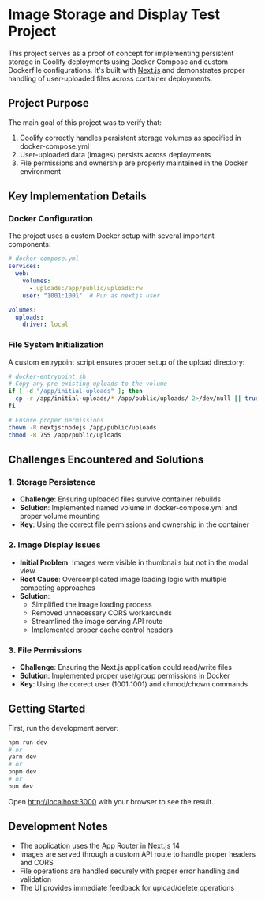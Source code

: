 # Image Storage and Display Test Project

This project serves as a proof of concept for implementing persistent storage in Coolify deployments using Docker Compose and custom Dockerfile configurations. It's built with [Next.js](https://nextjs.org) and demonstrates proper handling of user-uploaded files across container deployments.

## Project Purpose

The main goal of this project was to verify that:
1. Coolify correctly handles persistent storage volumes as specified in docker-compose.yml
2. User-uploaded data (images) persists across deployments
3. File permissions and ownership are properly maintained in the Docker environment

## Key Implementation Details

### Docker Configuration
The project uses a custom Docker setup with several important components:

```yaml
# docker-compose.yml
services:
  web:
    volumes:
      - uploads:/app/public/uploads:rw
    user: "1001:1001"  # Run as nextjs user

volumes:
  uploads:
    driver: local
```

### File System Initialization
A custom entrypoint script ensures proper setup of the upload directory:

```bash
# docker-entrypoint.sh
# Copy any pre-existing uploads to the volume
if [ -d "/app/initial-uploads" ]; then
  cp -r /app/initial-uploads/* /app/public/uploads/ 2>/dev/null || true
fi

# Ensure proper permissions
chown -R nextjs:nodejs /app/public/uploads
chmod -R 755 /app/public/uploads
```

## Challenges Encountered and Solutions

### 1. Storage Persistence
- **Challenge**: Ensuring uploaded files survive container rebuilds
- **Solution**: Implemented named volume in docker-compose.yml and proper volume mounting
- **Key**: Using the correct file permissions and ownership in the container

### 2. Image Display Issues
- **Initial Problem**: Images were visible in thumbnails but not in the modal view
- **Root Cause**: Overcomplicated image loading logic with multiple competing approaches
- **Solution**: 
  - Simplified the image loading process
  - Removed unnecessary CORS workarounds
  - Streamlined the image serving API route
  - Implemented proper cache control headers

### 3. File Permissions
- **Challenge**: Ensuring the Next.js application could read/write files
- **Solution**: Implemented proper user/group permissions in Docker
- **Key**: Using the correct user (1001:1001) and chmod/chown commands

## Getting Started

First, run the development server:

```bash
npm run dev
# or
yarn dev
# or
pnpm dev
# or
bun dev
```

Open [http://localhost:3000](http://localhost:3000) with your browser to see the result.

## Development Notes

- The application uses the App Router in Next.js 14
- Images are served through a custom API route to handle proper headers and CORS
- File operations are handled securely with proper error handling and validation
- The UI provides immediate feedback for upload/delete operations

